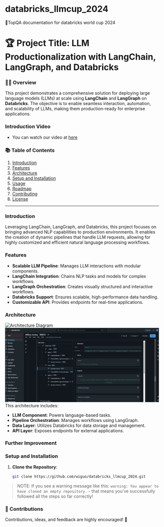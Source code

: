 # databricks_llmcup_2024
🚀TopQA documentation for databricks world cup 2024 

# 🏆 Project Title: **LLM Productionalization with LangChain, LangGraph, and Databricks**

### 🧑‍💻 Overview
This project demonstrates a comprehensive solution for deploying large language models (LLMs) at scale using **LangChain** and **LangGraph** on **Databricks**. The objective is to enable seamless interaction, automation, and scalability of LLMs, making them production-ready for enterprise applications.

### Introduction Video 

-  You can watch our video at [here](https://www.youtube.com/watch?v=cCT6A6XBoGQ)

### 📚 Table of Contents
1. [Introduction](#introduction)
2. [Features](#features)
3. [Architecture](#architecture)
4. [Setup and Installation](#setup-and-installation)
5. [Usage](#usage)
6. [Roadmap](#roadmap)
7. [Contributing](#contributing)
8. [License](#license)

---

### Introduction
Leveraging LangChain, LangGraph, and Databricks, this project focuses on bringing advanced NLP capabilities to production environments. It enables the creation of dynamic pipelines that handle LLM requests, allowing for highly customized and efficient natural language processing workflows.

### Features
- **Scalable LLM Pipeline**: Manages LLM interactions with modular components.
- **LangChain Integration**: Chains NLP tasks and models for complex workflows.
- **LangGraph Orchestration**: Creates visually structured and interactive workflows.
- **Databricks Support**: Ensures scalable, high-performance data handling.
- **Customizable API**: Provides endpoints for real-time applications.

### Architecture
![Architecture Diagram](architecture_diagram.png)  
![image](mlflow_autolog.png)
This architecture includes:
- **LLM Component**: Powers language-based tasks.
- **Pipeline Orchestration**: Manages workflows using LangGraph.
- **Data Layer**: Utilizes Databricks for data storage and management.
- **API Layer**: Exposes endpoints for external applications.

### Further Improvement 

### Setup and Installation
1. **Clone the Repository**:
   ```bash
   git clone https://github.com/wiguo/databricks_llmcup_2024.git

> NOTE: If you see a warning message like this: `warning: You appear to have cloned an empty repository.` - that means you've successfully followed all the steps so far correctly!
> 
### 🙏 Contributions
Contributions, ideas, and feedback are highly encouraged! :tada:
